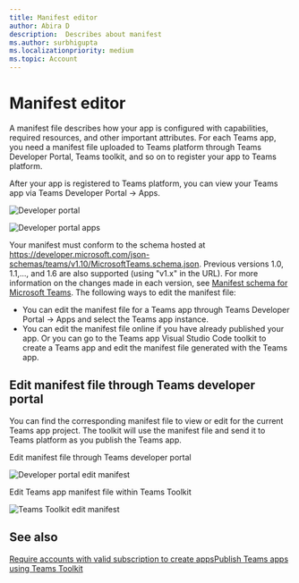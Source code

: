 ```yaml
---
title: Manifest editor
author: Abira D
description:  Describes about manifest
ms.author: surbhigupta
ms.localizationpriority: medium
ms.topic: Account
---
```


# Manifest editor

A manifest file describes how your app is configured with capabilities, required resources, and other important attributes. For each Teams app, you need a manifest file uploaded to Teams platform through Teams Developer Portal, Teams toolkit, and so on to register your app to Teams platform.

After your app is registered to Teams platform, you can view your Teams app via Teams Developer Portal -> Apps.

 ![Developer portal](~/assets/images/teams-toolkit-v2/developer-portal.png)

 ![Developer portal apps](~/assets/images/teams-toolkit-v2/developer-apps-preview.png)

Your manifest must conform to the schema hosted at https://developer.microsoft.com/json-schemas/teams/v1.10/MicrosoftTeams.schema.json. Previous versions 1.0, 1.1,..., and 1.6 are also supported (using "v1.x" in the URL). For more information on the changes made in each version, see [Manifest schema for Microsoft Teams](../resources/schema/manifest-schema.md).
The following ways to edit the manifest file:

* You can edit the manifest file for a Teams app through Teams Developer Portal -> Apps and select the Teams app instance.
* You can edit the manifest file online if you have already published your app. Or you can go to the Teams app Visual Studio Code toolkit to create a Teams app and edit the manifest file generated with the Teams app. 

## Edit manifest file through Teams developer portal

 You can find the corresponding manifest file to view or edit for the current Teams app project. The toolkit will use the manifest file and send it to Teams platform as you publish the Teams app.

Edit manifest file through Teams developer portal

 ![Developer portal edit manifest](~/assets/images/teams-toolkit-v2/dev-portal-edit-manifest.png)

Edit Teams app manifest file within Teams Toolkit

 ![Teams Toolkit edit manifest](~/assets/images/teams-toolkit-v2/Teams-toolkit-edit-manifest.png)

## See also

[Require accounts with valid subscription to create apps](teams-toolkit-account.md)[Publish Teams apps using Teams Toolkit](teams-toolkit-publish.md)